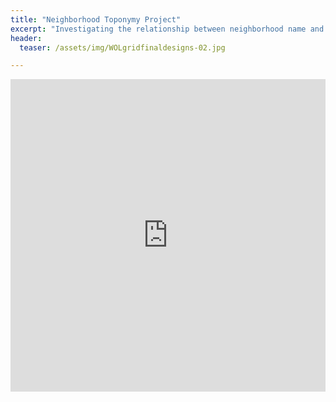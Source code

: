 ```yaml
---
title: "Neighborhood Toponymy Project"
excerpt: "Investigating the relationship between neighborhood name and income"
header:
  teaser: /assets/img/WOLgridfinaldesigns-02.jpg

---
```


<style>
  /* Set the iframe to occupy 100% width of the container */
  iframe {
    width: 100%;
  }

  /* Set the height as needed */
  iframe {
    height: 500px; /* You can adjust this value based on your needs */
  }
</style>

<iframe src="https://storymaps.arcgis.com/stories/7afa476b89934014a43160e7381f087a" width="100%" height="500px" frameborder="0" allowfullscreen allow="geolocation"></iframe>
